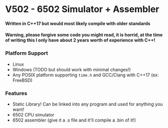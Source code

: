 # V502 - 6502 Simulator + Assembler

#### Written in C++17 but would most likely compile with older standards

#### Warning, please forgive some code you might read, it is horrid, at the time of writing this I only have about 2 years worth of experience with C++!

### Platform Support
* Linux
* Windows (TODO but should work with minimal changes!)
* Any POSIX platform supporting `time.h` and GCC/Clang with C++17 (ex: FreeBSD)

### Features
* Static Library! Can be linked into any program and used for anything you want!
* 6502 CPU simulator
* 6502 assembler (give it a .s file and it'll compile a .bin of it!)